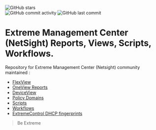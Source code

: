 ![GitHub stars](https://img.shields.io/github/stars/extremenetworks/XMC-Report-Views.svg?style=social)  
![GitHub commit activity](https://img.shields.io/github/commit-activity/y/extremenetworks/XMC-Report-Views.svg?style=social)
![GitHub last commit](https://img.shields.io/github/last-commit/extremenetworks/XMC-Report-Views.svg?style=social)
# Extreme Management Center (NetSight) Reports, Views, Scripts, Workflows.

Repository for Extreme Management Center (Netsight) community maintained :
* [FlexView](FlexView/README.md)
* [OneView Reports](OneView/README.md)
* [DeviceView](DeviceView/README.md)
* [Policy Domains](PolicyDomains/README.md)
* [Scripts](https://github.com/extremenetworks/ExtremeScripting/tree/master/Netsight/oneview_CLI_scripts/README.md)
* [Workflows](https://github.com/extremenetworks/ExtremeScripting/blob/master/Netsight/oneview_workflows/README.md)
* [ExtremeControl DHCP fingerprints](Fingerprints/README.md)

>Be Extreme
